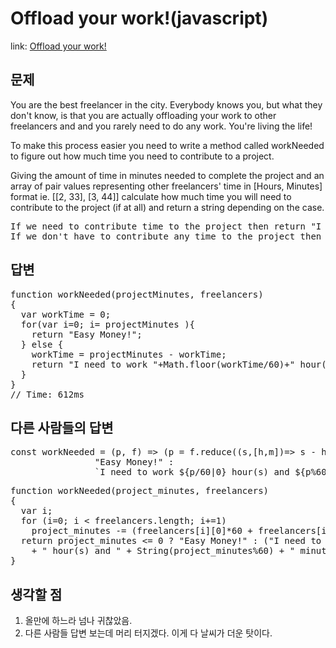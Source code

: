 Offload your work!(javascript)
===============

link: [Offload your work!](http://www.codewars.com/kata/offload-your-work/train/javascript)

문제
--
You are the best freelancer in the city. Everybody knows you, but what they don't know, is that you are actually offloading your work to other freelancers and and you rarely need to do any work. You're living the life!  

To make this process easier you need to write a method called workNeeded to figure out how much time you need to contribute to a project.  

Giving the amount of time in minutes needed to complete the project and an array of pair values representing other freelancers' time in [Hours, Minutes] format ie. [[2, 33], [3, 44]] calculate how much time you will need to contribute to the project (if at all) and return a string depending on the case.  

<pre>
If we need to contribute time to the project then return "I need to work x hour(s) and y minute(s)"
If we don't have to contribute any time to the project then return "Easy Money!"
</pre>


답변
--
<pre>
function workNeeded(projectMinutes, freelancers)
{
  var workTime = 0;
  for(var i=0; i<freelancers.length; i++){
    workTime += freelancers[i][0] * 60;
    workTime += freelancers[i][1];
  }
  
  if( workTime >= projectMinutes ){
    return "Easy Money!";
  } else {
    workTime = projectMinutes - workTime;
    return "I need to work "+Math.floor(workTime/60)+" hour(s) and "+(workTime%60)+" minute(s)";
  }
}
// Time: 612ms
</pre>

다른 사람들의 답변
------------
<pre>
const workNeeded = (p, f) => (p = f.reduce((s,[h,m])=> s - h*60- m,p)) <= 0  ? 
                "Easy Money!" :
                `I need to work ${p/60|0} hour(s) and ${p%60} minute(s)`;
</pre>

<pre>
function workNeeded(project_minutes, freelancers)
{
  var i;
  for (i=0; i < freelancers.length; i+=1)
    project_minutes -= (freelancers[i][0]*60 + freelancers[i][1]);
  return project_minutes <= 0 ? "Easy Money!" : ("I need to work " + Math.floor(project_minutes/60)
    + " hour(s) and " + String(project_minutes%60) + " minute(s)");
}
</pre>


생각할 점
------------------------
1. 올만에 하느라 넘나 귀찮았음.
2. 다른 사람들 답변 보는데 머리 터지겠다. 이게 다 날씨가 더운 탓이다.